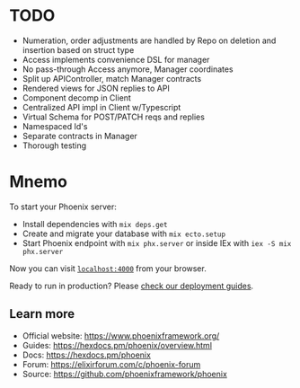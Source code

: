 # TODO
- Numeration, order adjustments are handled by Repo on deletion and insertion based on struct type
- Access implements convenience DSL for manager
- No pass-through Access anymore, Manager coordinates
- Split up APIController, match Manager contracts
- Rendered views for JSON replies to API
- Component decomp in Client
- Centralized API impl in Client w/Typescript
- Virtual Schema for POST/PATCH reqs and replies
- Namespaced Id's
- Separate contracts in Manager
- Thorough testing

# Mnemo

To start your Phoenix server:

  * Install dependencies with `mix deps.get`
  * Create and migrate your database with `mix ecto.setup`
  * Start Phoenix endpoint with `mix phx.server` or inside IEx with `iex -S mix phx.server`

Now you can visit [`localhost:4000`](http://localhost:4000) from your browser.

Ready to run in production? Please [check our deployment guides](https://hexdocs.pm/phoenix/deployment.html).

## Learn more

  * Official website: https://www.phoenixframework.org/
  * Guides: https://hexdocs.pm/phoenix/overview.html
  * Docs: https://hexdocs.pm/phoenix
  * Forum: https://elixirforum.com/c/phoenix-forum
  * Source: https://github.com/phoenixframework/phoenix
